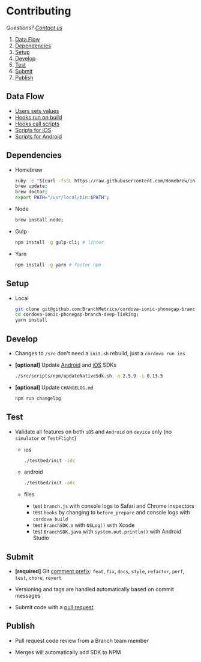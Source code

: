 # Contributing

*Questions? [Contact us](https://support.branch.io/support/tickets/new)*

1. [Data Flow](#data-flow)
1. [Dependencies](#dependencies)
1. [Setup](#setup)
1. [Develop](#develop)
1. [Test](#test)
1. [Submit](#submit)
1. [Publish](#publish)

## Data Flow

- [Users sets values](https://github.com/BranchMetrics/cordova-ionic-phonegap-branch-deep-linking/blob/master/testbed/config.template.xml#L6-L13)
- [Hooks run on build](https://github.com/BranchMetrics/cordova-ionic-phonegap-branch-deep-linking/blob/master/plugin.xml#L45-L47)
- [Hooks call scripts](https://github.com/BranchMetrics/cordova-ionic-phonegap-branch-deep-linking/tree/master/src/scripts/hooks)
- [Scripts for iOS](https://github.com/BranchMetrics/cordova-ionic-phonegap-branch-deep-linking/tree/master/src/scripts/ios)
- [Scripts for Android](https://github.com/BranchMetrics/cordova-ionic-phonegap-branch-deep-linking/tree/master/src/scripts/android)


## Dependencies

- Homebrew

  ```sh
  ruby -e "$(curl -fsSL https://raw.githubusercontent.com/Homebrew/install/master/install)";
  brew update;
  brew doctor;
  export PATH="/usr/local/bin:$PATH";
  ```

- Node

  ```sh
  brew install node;
  ```

- Gulp

  ```sh
  npm install -g gulp-cli; # linter
  ```

- Yarn

  ```sh
  npm install -g yarn # faster npm
  ```

## Setup

- Local

  ```sh
  git clone git@github.com:BranchMetrics/cordova-ionic-phonegap-branch-deep-linking.git;
  cd cordova-ionic-phonegap-branch-deep-linking;
  yarn install
  ```

## Develop

- Changes to `/src` don't need a `init.sh` rebuild, just a `cordova run ios`

- **[optional]** Update [Android](https://github.com/BranchMetrics/android-branch-deep-linking/releases) and [iOS](https://github.com/BranchMetrics/ios-branch-deep-linking/releases) SDKs

  ```sh
  ./src/scripts/npm/updateNativeSdk.sh -a 2.5.9 -i 0.13.5
  ```

- **[optional]** Update `CHANGELOG.md`

  ```sh
  npm run changelog
  ```

## Test

- Validate all features on both `iOS` and `Android` on `device` only (no `simulator` or `TestFlight`)

  - ios

    ```sh
    ./testbed/init -idc
    ```
  
  - android

    ```sh
    ./testbed/init -adc
    ```

  - files
  
    - test `branch.js` with console logs to Safari and Chrome inspectors
    - test `hooks` by changing to `before_prepare` and console logs with `cordova build`
    - test `BranchSDK.m` with `NSLog()` with Xcode
    - test `BranchSDK.java` with `system.out.println()` with Android Studio

## Submit

- **[required]** Git [comment prefix](https://github.com/semantic-release/semantic-release): `feat`, `fix`, `docs`, `style`, `refactor`, `perf`, `test`, `chore`, `revert`

- Versioning and tags are handled automatically based on commit messages

- Submit code with a [pull request](https://github.com/BranchMetrics/cordova-ionic-phonegap-branch-deep-linking)

## Publish

- Pull request code review from a Branch team member

- Merges will automatically add SDK to NPM
